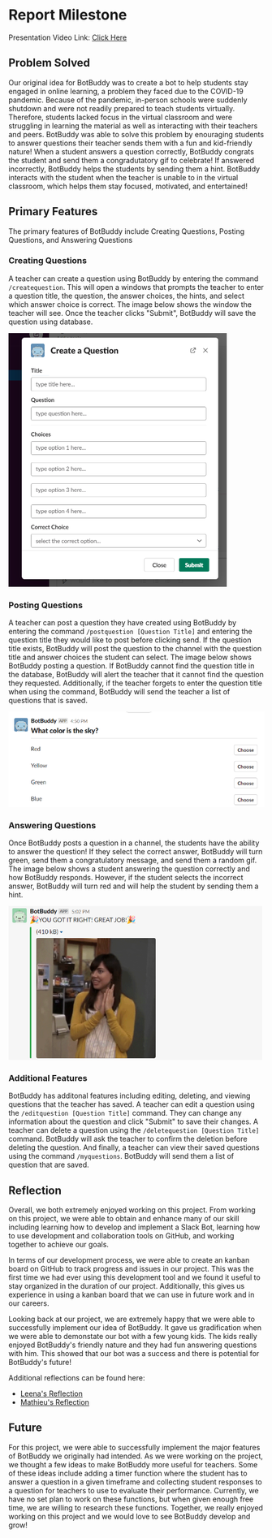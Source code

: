 # Report Milestone

Presentation Video Link: [Click Here](https://www.youtube.com/watch?v=kFSv3MQi91Y)


## Problem Solved
Our original idea for BotBuddy was to create a bot to help students stay engaged in online learning, a problem they faced due to the COVID-19 pandemic. Because of the pandemic, in-person schools were suddenly shutdown and were not readily prepared to teach students virtually. Therefore, students lacked focus in the virtual classroom and were struggling in learning the material as well as interacting with their teachers and peers. BotBuddy was able to solve this problem by enouraging students to answer questions their teacher sends them with a fun and kid-friendly nature! When a student answers a question correctly, BotBuddy congrats the student and send them a congradutatory gif to celebrate! If answered incorrectly, BotBuddy helps the students by sending them a hint. BotBuddy interacts with the student when the teacher is unable to in the virtual classroom, which helps them stay focused, motivated, and entertained!

## Primary Features
The primary features of BotBuddy include Creating Questions, Posting Questions, and Answering Questions

### Creating Questions
A teacher can create a question using BotBuddy by entering the command `/createquestion`. This will open a windows that prompts the teacher to enter a question title, the question, the answer choices, the hints, and select which answer choice is correct. The image below shows the window the teacher will see. Once the teacher clicks "Submit", BotBuddy will save the question using database. 

<img src="../deploymentmilestone/createquestion.png" alt="createquestion.png" height="500px">

### Posting Questions
A teacher can post a question they have created using BotBuddy by entering the command `/postquestion [Question Title]` and entering the question title they would like to post before clicking send. If the question title exists, BotBuddy will post the question to the channel with the question title and answer choices the student can select. The image below shows BotBuddy posting a question. If BotBuddy cannot find the question title in the database, BotBuddy will alert the teacher that it cannot find the question they requested. Additionally, if the teacher forgets to enter the question title when using the command, BotBuddy will send the teacher a list of questions that is saved.

<img src="../deploymentmilestone/postquestion.png" alt="postquestion.png" width="800px">

### Answering Questions
Once BotBuddy posts a question in a channel, the students have the ability to answer the question! If they select the correct answer, BotBuddy will turn green, send them a congratulatory message, and send them a random gif. The image below shows a student answering the question correctly and how BotBuddy responds. However, if the student selects the incorrect answer, BotBuddy will turn red and will help the student by sending them a hint. 

<img src="../deploymentmilestone/answerquestion-correct.png" alt="answerquestion-corrent.png" width="500px">

### Additional Features
BotBuddy has additonal features including editing, deleting, and viewing questions that the teacher has saved. A teacher can edit a question using the `/editquestion [Question Title]` command. They can change any information about the question and click "Submit" to save their changes. A teacher can delete a question using the `/deletequestion [Question Title]` command. BotBuddy will ask the teacher to confirm the deletion before deleting the question. And finally, a teacher can view their saved questions using the command `/myquestions`. BotBuddy will send them a list of question that are saved.

## Reflection
Overall, we both extremely enjoyed working on this project. From working on this project, we were able to obtain and enhance many of our skill including learning how to develop and implement a Slack Bot, learning how to use development and collaboration tools on GitHub, and working together to achieve our goals. 

In terms of our development process, we were able to create an kanban board on GitHub to track progress and issues in our project. This was the first time we had ever using this development tool and we found it useful to stay organized in the duration of our project. Additionally, this gives us experience in using a kanban board that we can use in future work and in our careers. 

Looking back at our project, we are extremely happy that we were able to successfully implement our idea of BotBuddy. It gave us gradification when we were able to demonstate our bot with a few young kids. The kids really enjoyed BotBuddy's friendly nature and they had fun answering questions with him. This showed that our bot was a success and there is potential for BotBuddy's future!

Additional reflections can be found here:
- [Leena's Reflection](./reflection-leena/README.md)
- [Mathieu's Reflection](./reflection-mathieu/README.md)

## Future
For this project, we were able to successfully implement the major features of BotBuddy we originally had intended. As we were working on the project, we thought a few ideas to make BotBuddy more useful for teachers. Some of these ideas include adding a timer function where the student has to answer a question in a given timeframe and collecting student responses to a question for teachers to use to evaluate their performance. Currently, we have no set plan to work on these functions, but when given enough free time, we are willing to research these functions. Together, we really enjoyed working on this project and we would love to see BotBuddy develop and grow!
